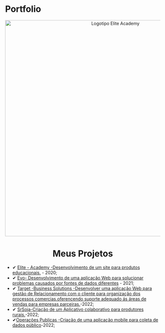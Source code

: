 # Portfolio 

<div align=center>

  <img src="https://user-images.githubusercontent.com/111800315/192149442-73fafa5e-1f17-40c9-a979-1db07e5436e4.png" width=700 alt="Logotipo Elite Academy" />
  <h1>Meus Projetos</h1>
  </div>


- ✔ [Elite - Academy -Desenvolvimento de um site para produtos educacionais.]() - 2020;
- ✔ [Evo- Desenvolvimento de uma aplicação Web para solucionar problemas causados por fontes de dados diferentes]() - 2021;
- ✔ [Target -Business Solutions -Desenvolver uma aplicação Web para gestão de Relacionamento com o cliente para organização dos processos comercias,oferencendo suporte adequado ás áreas de vendas para empresas parceiras.]()-2022;
- ✔ [SrSoja-Criação de um Aplicativo colaborativo para produtores rurais.]()-2022;
- ✔[Operações Publicas -Criação de uma aplicação mobile para coleta de dados público]()-2022;

 